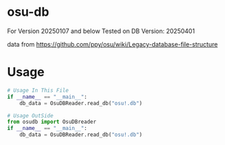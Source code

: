 # osu-db
For Version 20250107 and below
Tested on DB Version: 20250401

data from https://github.com/ppy/osu/wiki/Legacy-database-file-structure

# Usage
```Python
# Usage In This File
if __name__ == "__main__":
    db_data = OsuDBReader.read_db("osu!.db")

# Usage OutSide
from osudb import OsuDBreader
if __name__ == "__main__":
    db_data = OsuDBReader.read_db("osu!.db")
```
